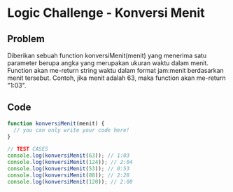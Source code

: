 # Logic Challenge - Konversi Menit

## Problem

Diberikan sebuah function konversiMenit(menit) yang menerima satu parameter berupa angka yang merupakan ukuran waktu dalam menit. Function akan me-return string waktu dalam format jam:menit berdasarkan menit tersebut. Contoh, jika menit adalah 63, maka function akan me-return "1:03".

## Code

```JavaScript
function konversiMenit(menit) {
  // you can only write your code here!
}

// TEST CASES
console.log(konversiMenit(63)); // 1:03
console.log(konversiMenit(124)); // 2:04
console.log(konversiMenit(53)); // 0:53
console.log(konversiMenit(88)); // 2:28
console.log(konversiMenit(120)); // 2:00
```

